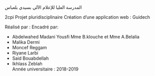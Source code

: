 
المدرسة العليا للإعلام الآلي بسيدي بلعباس

 2cpi
 Projet pluridisciplinaire
Création d’une application web : Guidech

Réalisé par :                   Encadré par: 
 * Abdelwahed Madani Yousfi                  Mme B.klouche et Mme A.Belalia                    
 * Malika Dermi
 * Moncef Reggam                                    
 * Riyane Larbi                                         
 * Said Bouabdellah                 
 * Ikhlass Zeblah                                                   
                                                                                      Année universitaire : 2018-2019
